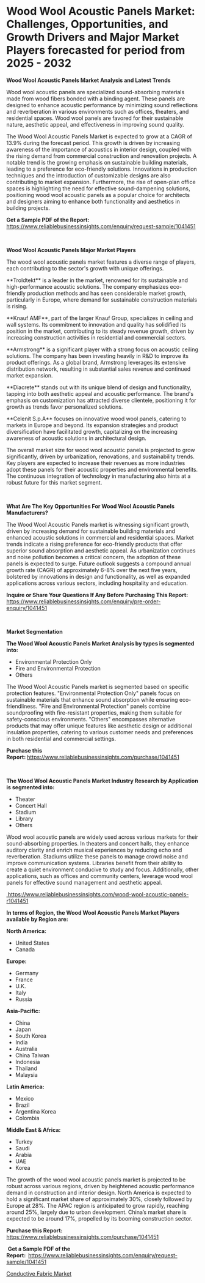 <p><h1>Wood Wool Acoustic Panels Market: Challenges, Opportunities, and Growth Drivers and Major Market Players forecasted for period from 2025 - 2032</h1></p><p><strong>Wood Wool Acoustic Panels Market Analysis and Latest Trends</strong></p>
<p><p>Wood wool acoustic panels are specialized sound-absorbing materials made from wood fibers bonded with a binding agent. These panels are designed to enhance acoustic performance by minimizing sound reflections and reverberation in various environments such as offices, theaters, and residential spaces. Wood wool panels are favored for their sustainable nature, aesthetic appeal, and effectiveness in improving sound quality.</p><p>The Wood Wool Acoustic Panels Market is expected to grow at a CAGR of 13.9% during the forecast period. This growth is driven by increasing awareness of the importance of acoustics in interior design, coupled with the rising demand from commercial construction and renovation projects. A notable trend is the growing emphasis on sustainable building materials, leading to a preference for eco-friendly solutions. Innovations in production techniques and the introduction of customizable designs are also contributing to market expansion. Furthermore, the rise of open-plan office spaces is highlighting the need for effective sound-dampening solutions, positioning wood wool acoustic panels as a popular choice for architects and designers aiming to enhance both functionality and aesthetics in building projects.</p></p>
<p><strong>Get a Sample PDF of the Report:&nbsp;</strong> <a href="https://www.reliablebusinessinsights.com/enquiry/request-sample/1041451?utm_campaign=2633&utm_medium=2&utm_source=Github&utm_content=ia&utm_term=31032025&utm_id=wood-wool-acoustic-panels">https://www.reliablebusinessinsights.com/enquiry/request-sample/1041451</a></p>
<p>&nbsp;</p>
<p><strong>Wood Wool Acoustic Panels Major Market Players</strong></p>
<p><p>The wood wool acoustic panels market features a diverse range of players, each contributing to the sector's growth with unique offerings.</p><p>**Troldtekt** is a leader in the market, renowned for its sustainable and high-performance acoustic solutions. The company emphasizes eco-friendly production methods and has seen considerable market growth, particularly in Europe, where demand for sustainable construction materials is rising. </p><p>**Knauf AMF**, part of the larger Knauf Group, specializes in ceiling and wall systems. Its commitment to innovation and quality has solidified its position in the market, contributing to its steady revenue growth, driven by increasing construction activities in residential and commercial sectors.</p><p>**Armstrong** is a significant player with a strong focus on acoustic ceiling solutions. The company has been investing heavily in R&D to improve its product offerings. As a global brand, Armstrong leverages its extensive distribution network, resulting in substantial sales revenue and continued market expansion.</p><p>**Diacrete** stands out with its unique blend of design and functionality, tapping into both aesthetic appeal and acoustic performance. The brand's emphasis on customization has attracted diverse clientele, positioning it for growth as trends favor personalized solutions.</p><p>**Celenit S.p.A** focuses on innovative wood wool panels, catering to markets in Europe and beyond. Its expansion strategies and product diversification have facilitated growth, capitalizing on the increasing awareness of acoustic solutions in architectural design.</p><p>The overall market size for wood wool acoustic panels is projected to grow significantly, driven by urbanization, renovations, and sustainability trends. Key players are expected to increase their revenues as more industries adopt these panels for their acoustic properties and environmental benefits. The continuous integration of technology in manufacturing also hints at a robust future for this market segment.</p></p>
<p>&nbsp;</p>
<p><strong>What Are The Key Opportunities For Wood Wool Acoustic Panels Manufacturers?</strong></p>
<p><p>The Wood Wool Acoustic Panels market is witnessing significant growth, driven by increasing demand for sustainable building materials and enhanced acoustic solutions in commercial and residential spaces. Market trends indicate a rising preference for eco-friendly products that offer superior sound absorption and aesthetic appeal. As urbanization continues and noise pollution becomes a critical concern, the adoption of these panels is expected to surge. Future outlook suggests a compound annual growth rate (CAGR) of approximately 6-8% over the next five years, bolstered by innovations in design and functionality, as well as expanded applications across various sectors, including hospitality and education.</p></p>
<p><strong>Inquire or Share Your Questions If Any Before Purchasing This Report:</strong> <a href="https://www.reliablebusinessinsights.com/enquiry/pre-order-enquiry/1041451?utm_campaign=2633&utm_medium=2&utm_source=Github&utm_content=ia&utm_term=31032025&utm_id=wood-wool-acoustic-panels">https://www.reliablebusinessinsights.com/enquiry/pre-order-enquiry/1041451</a></p>
<p>&nbsp;</p>
<p><strong>Market Segmentation</strong></p>
<p><strong>The Wood Wool Acoustic Panels Market Analysis by types is segmented into:</strong></p>
<p><ul><li>Environmental Protection Only</li><li>Fire and Environmental Protection</li><li>Others</li></ul></p>
<p><p>The Wood Wool Acoustic Panels market is segmented based on specific protection features. "Environmental Protection Only" panels focus on sustainable materials that enhance sound absorption while ensuring eco-friendliness. "Fire and Environmental Protection" panels combine soundproofing with fire-resistant properties, making them suitable for safety-conscious environments. "Others" encompasses alternative products that may offer unique features like aesthetic design or additional insulation properties, catering to various customer needs and preferences in both residential and commercial settings.</p></p>
<p><strong>Purchase this Report:&nbsp;</strong><a href="https://www.reliablebusinessinsights.com/purchase/1041451?utm_campaign=2633&utm_medium=2&utm_source=Github&utm_content=ia&utm_term=31032025&utm_id=wood-wool-acoustic-panels">https://www.reliablebusinessinsights.com/purchase/1041451</a></p>
<p>&nbsp;</p>
<p><strong>The Wood Wool Acoustic Panels Market Industry Research by Application is segmented into:</strong></p>
<p><ul><li>Theater</li><li>Concert Hall</li><li>Stadium</li><li>Library</li><li>Others</li></ul></p>
<p><p>Wood wool acoustic panels are widely used across various markets for their sound-absorbing properties. In theaters and concert halls, they enhance auditory clarity and enrich musical experiences by reducing echo and reverberation. Stadiums utilize these panels to manage crowd noise and improve communication systems. Libraries benefit from their ability to create a quiet environment conducive to study and focus. Additionally, other applications, such as offices and community centers, leverage wood wool panels for effective sound management and aesthetic appeal.</p></p>
<p><a href="https://www.reliablebusinessinsights.com/wood-wool-acoustic-panels-r1041451?utm_campaign=2633&utm_medium=2&utm_source=Github&utm_content=ia&utm_term=31032025&utm_id=wood-wool-acoustic-panels">&nbsp;https://www.reliablebusinessinsights.com/wood-wool-acoustic-panels-r1041451</a></p>
<p><strong>In terms of Region, the Wood Wool Acoustic Panels Market Players available by Region are:</strong></p>
<p>
    <p> <strong> North America: </strong>
        <ul>
            <li>United States</li>
            <li>Canada</li>
        </ul>
        </p> 
    <p> <strong> Europe: </strong>
        <ul>
            <li>Germany</li>
            <li>France</li>
            <li>U.K.</li>
            <li>Italy</li>
            <li>Russia</li>
        </ul>
        </p> 
    <p> <strong> Asia-Pacific: </strong>
        <ul>
            <li>China</li>
            <li>Japan</li>
            <li>South Korea</li>
            <li>India</li>
            <li>Australia</li>
            <li>China Taiwan</li>
            <li>Indonesia</li>
            <li>Thailand</li>
            <li>Malaysia</li>
        </ul>
        </p> 
    <p> <strong> Latin America: </strong>
        <ul>
            <li>Mexico</li>
            <li>Brazil</li>
            <li>Argentina Korea</li>
            <li>Colombia</li>
        </ul>
        </p> 
    <p> <strong> Middle East & Africa: </strong>
        <ul>
            <li>Turkey</li>
            <li>Saudi</li>
            <li>Arabia</li>
            <li>UAE</li>
            <li>Korea</li>
        </ul>
    </p>
    </p>
<p><p>The growth of the wood wool acoustic panels market is projected to be robust across various regions, driven by heightened acoustic performance demand in construction and interior design. North America is expected to hold a significant market share of approximately 30%, closely followed by Europe at 28%. The APAC region is anticipated to grow rapidly, reaching around 25%, largely due to urban development. China’s market share is expected to be around 17%, propelled by its booming construction sector.</p></p>
<p><strong>Purchase this Report: </strong><a href="https://www.reliablebusinessinsights.com/purchase/1041451?utm_campaign=2633&utm_medium=2&utm_source=Github&utm_content=ia&utm_term=31032025&utm_id=wood-wool-acoustic-panels">https://www.reliablebusinessinsights.com/purchase/1041451</a></p>
<p>&nbsp;<strong>Get a Sample PDF of the Report:&nbsp;&nbsp;</strong><a href="https://www.reliablebusinessinsights.com/enquiry/request-sample/1041451?utm_campaign=2633&utm_medium=2&utm_source=Github&utm_content=ia&utm_term=31032025&utm_id=wood-wool-acoustic-panels">https://www.reliablebusinessinsights.com/enquiry/request-sample/1041451</a></p>
<p><strong></strong></p>
<p><p><a href="https://github.com/theyasnare5w/Market-Research-Report-List-1/blob/main/conductive-fabric-market.md?utm_campaign=2633&utm_medium=2&utm_source=Github&utm_content=ia&utm_term=31032025&utm_id=wood-wool-acoustic-panels">Conductive Fabric Market</a></p></p>